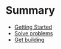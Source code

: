 # Summary

* [Getting Started](README.md)
* [Solve problems](solving-problems.md)
* [Get building](get-building.md)

